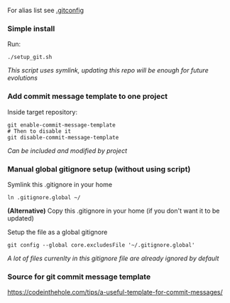 For alias list see [.gitconfig](./.gitconfig)

### Simple install

Run:

```shell
./setup_git.sh
```

_This script uses symlink, updating this repo will be enough for future evolutions_

### Add commit message template to one project

Inside target repository:

```shell
git enable-commit-message-template
# Then to disable it 
git disable-commit-message-template
```

_Can be included and modified by project_

### Manual global gitignore setup (without using script)

Symlink this .gitignore in your home

```shell
ln .gitignore.global ~/
```

**(Alternative)** Copy this .gitignore in your home (if you don't want it to be updated)

Setup the file as a global gitignore

```shell
git config --global core.excludesFile '~/.gitignore.global'
```

_A lot of files currenlty in this gitignore file are already ignored by default_

### Source for git commit message template

https://codeinthehole.com/tips/a-useful-template-for-commit-messages/
